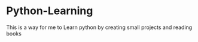 # Python-Learning
This is a way for me to Learn python by creating small projects and reading books
